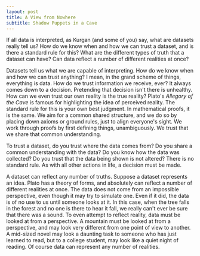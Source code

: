 ```yaml
---
layout: post
title: A View from Nowhere
subtitle: Shadow Puppets in a Cave
---
```

If all data is interpreted, as Kurgan (and some of you) say, what are datasets really tell us? How do we know when and how we can trust a dataset, and is there a standard rule for this?
What are the different types of truth that a dataset can have? Can data reflect a number of different realities at once?

Datasets tell us what we are capable of interpreting. How do we know when and how we can trust anything? I mean, in the grand scheme of things, everything is data. How do we trust information we receive, ever? It always comes down to a decision. Pretending that decision isn't there is unhealthy. How can we even trust our own reality is the true reality? Plato's _Allegory of the Cave_ is famous for highlighting the idea of perceived reality. The standard rule for this is your own best judgment. In mathematical proofs, it is the same. We aim for a common shared structure, and we do so by placing down axioms or ground rules, just to align everyone's sight. We work through proofs by first defining things, unambiguously. We trust that we share that common understanding.

To trust a dataset, do you trust where the data comes from? Do you share a common understanding with the data? Do you know how the data was collected? Do you trust that the data being shown is not altered? There is no standard rule. As with all other actions in life, a decision must be made.

A dataset can reflect any number of truths. Suppose a dataset represents an idea. Plato has a theory of forms, and absolutely can reflect a number of different realities at once. The data does not come from an impossible perspective, even though it may try to simulate one. Even if it did, the data is of no use to us until someone looks at it. In this case, when the tree falls in the forest and no one is there to hear it fall, we really can't ever be sure that there was a sound. To even attempt to reflect reality, data must be looked at from a perspective. A mountain must be looked at from a perspective, and may look very different from one point of view to another. A mid-sized novel may look a daunting task to someone who has just learned to read, but to a college student, may look like a quiet night of reading. Of course data can represent any number of realities. 
